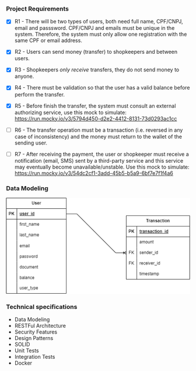 ### Project Requirements

- [X] R1 - There will be two types of users, both need full name, CPF/CNPJ, email and passsword. CPF/CNPJ and emails must be unique in the system. Therefore, the system must only allow one registration with the same CPF or email address.

- [X] R2 - Users can send money (transfer) to shopkeepers and between users.

- [X] R3 - Shopkeepers *only receive* transfers, they do not send money to anyone.

- [X] R4 - There must be validation so that the user has a valid balance before perform the transfer.

- [X] R5 - Before finish the transfer, the system must consult an external authorizing service, use this mock to simulate: https://run.mocky.io/v3/5794d450-d2e2-4412-8131-73d0293ac1cc

- [ ] R6 - The transfer operation must be a transaction (i.e. reversed in any case of inconsistency) and the money must return to the wallet of the sending user.

- [ ] R7 - After receiving the payment, the user or shopkeeper must receive a notification (email, SMS) sent by a third-party service and this service may eventually become unavailable/unstable. Use this mock to simulate: https://run.mocky.io/v3/54dc2cf1-3add-45b5-b5a9-6bf7e7f1f4a6


### Data Modeling

![Relational Data Modeling](relational-data-modeling.png)

### Technical specifications
- Data Modeling
- RESTFul Architecture
- Security Features
- Design Patterns
- SOLID
- Unit Tests
- Integration Tests
- Docker